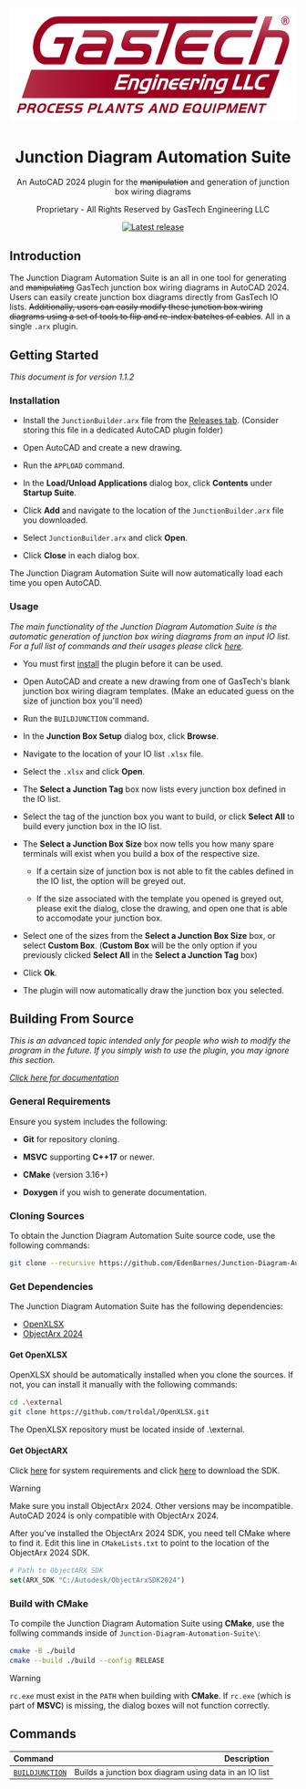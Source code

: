 <h2 align="center">
    <a href="https://github.com/EdenBarnes/Junction-Diagram-Automation-Suite" target="blank_">
        <img height="200" alt="GasTech Logo" src="https://raw.githubusercontent.com/EdenBarnes/Junction-Diagram-Automation-Suite/refs/heads/main/docs/images/GasTech_logo.png" />
    </a>
</h2>

<div align="center">

# Junction Diagram Automation Suite

An AutoCAD 2024 plugin for the ~~manipulation~~ and generation of junction box wiring diagrams

Proprietary - All Rights Reserved by GasTech Engineering LLC

[![Latest release](https://img.shields.io/github/v/release/edenbarnes/Junction-Diagram-Automation-Suite)](https://github.com/EdenBarnes/Junction-Diagram-Automation-Suite/releases/tag/v1.1.2)

</div>

## Introduction

The Junction Diagram Automation Suite is an all in one tool for generating and ~~manipulating~~ GasTech junction box wiring diagrams in AutoCAD 2024. Users can easily create junction box diagrams directly from GasTech IO lists. ~~Additionally, users can easily modify these junction box wiring diagrams using a set of tools to flip and re-index batches of cables~~. All in a single `.arx` plugin.

## Getting Started

*This document is for version 1.1.2*

### Installation

* Install the `JunctionBuilder.arx` file from the <a href="https://github.com/EdenBarnes/Junction-Diagram-Automation-Suite/releases">Releases tab</a>. (Consider storing this file in a dedicated AutoCAD plugin folder)

* Open AutoCAD and create a new drawing.

* Run the `APPLOAD` command.

* In the **Load/Unload Applications** dialog box, click **Contents** under **Startup Suite**.

* Click **Add** and navigate to the location of the `JunctionBuilder.arx` file you downloaded.

* Select `JunctionBuilder.arx` and click **Open**.

* Click **Close** in each dialog box.

The Junction Diagram Automation Suite will now automatically load each time you open AutoCAD.

### Usage

*The main functionality of the Junction Diagram Automation Suite is the automatic generation of junction box wiring diagrams from an input IO list. For a full list of commands and their usages please click [here](#commands).*

* You must first [install](#installation) the plugin before it can be used.

* Open AutoCAD and create a new drawing from one of GasTech's blank junction box wiring diagram templates. (Make an educated guess on the size of junction box you'll need)

* Run the `BUILDJUNCTION` command.

* In the **Junction Box Setup** dialog box, click **Browse**.

* Navigate to the location of your IO list `.xlsx` file.

* Select the `.xlsx` and click **Open**.

* The **Select a Junction Tag** box now lists every junction box defined in the IO list.

* Select the tag of the junction box you want to build, or click **Select All** to build every junction box in the IO list.

* The **Select a Junction Box Size** box now tells you how many spare terminals will exist when you build a box of the respective size.

    * If a certain size of junction box is not able to fit the cables defined in the IO list, the option will be greyed out.

    * If the size associated with the template you opened is greyed out, please exit the dialog, close the drawing, and open one that is able to accomodate your junction box.

* Select one of the sizes from the **Select a Junction Box Size** box, or select **Custom Box**. (**Custom Box** will be the only option if you previously clicked **Select All** in the **Select a Junction Tag** box)

* Click **Ok**.

* The plugin will now automatically draw the junction box you selected.

## Building From Source

*This is an advanced topic intended only for people who wish to modify the program in the future. If you simply wish to use the plugin, you may ignore this section.*

[*Click here for documentation*](https://edenbarnes.github.io/Junction-Diagram-Automation-Suite/html/index.html)

### General Requirements

Ensure you system includes the following:

 * **Git** for repository cloning.

 * **MSVC** supporting **C++17** or newer.

 * **CMake** (version 3.16+)

 * **Doxygen** if you wish to generate documentation.

### Cloning Sources

To obtain the Junction Diagram Automation Suite source code, use the following commands:

``` bash
git clone --recursive https://github.com/EdenBarnes/Junction-Diagram-Automation-Suite.git
```

### Get Dependencies

The Junction Diagram Automation Suite has the following dependencies:

* [OpenXLSX](https://github.com/troldal/OpenXLSX)
* [ObjectArx 2024](https://www.autodesk.com/developer-network/platform-technologies/autocad/objectarx-download)

#### Get OpenXLSX

OpenXLSX should be automatically installed when you clone the sources. If not, you can install it manually with the following commands:
``` bash
cd .\external
git clone https://github.com/troldal/OpenXLSX.git
```

The OpenXLSX repository must be located inside of .\\external.

#### Get ObjectARX

Click [here](https://help.autodesk.com/view/OARX/2024/ENU/?guid=GUID-2A0C6C5A-9C98-465F-BFB6-012A4899F53A) for system requirements and click [here](https://www.autodesk.com/developer-network/platform-technologies/autocad/objectarx-download) to download the SDK.

> [!WARNING]
> Make sure you install ObjectArx 2024. Other versions may be incompatible. AutoCAD 2024 is only compatible with ObjectArx 2024.

After you've installed the ObjectArx 2024 SDK, you need tell CMake where to find it.
Edit this line in `CMakeLists.txt` to point to the location of the ObjectArx 2024 SDK.

``` CMake
# Path to ObjectARX SDK
set(ARX_SDK "C:/Autodesk/ObjectArxSDK2024")
```

### Build with CMake

To compile the Junction Diagram Automation Suite using **CMake**, use the follwing commands inside of `Junction-Diagram-Automation-Suite\`:

``` bash
cmake -B ./build
cmake --build ./build --config RELEASE
```

> [!WARNING]
> `rc.exe` must exist in the `PATH` when building with **CMake**. If `rc.exe` (which is part of **MSVC**) is missing, the dialog boxes will not function correctly.

## Commands

| Command                   | Description                                            |
| :---                      |                                                   ---: |
| [`BUILDJUNCTION`](#usage) | Builds a junction box diagram using data in an IO list |